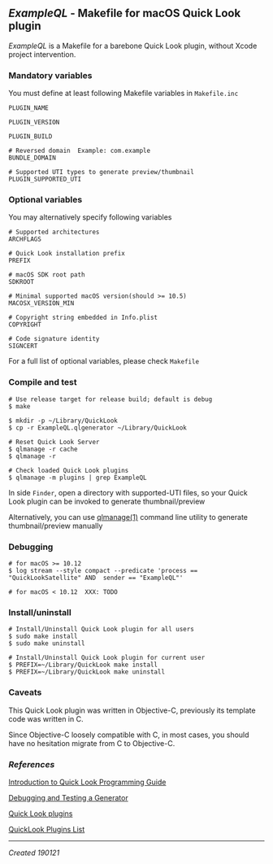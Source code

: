 ## *ExampleQL* - Makefile for macOS Quick Look plugin

*ExampleQL* is a Makefile for a barebone Quick Look plugin, without Xcode project intervention.

### Mandatory variables

You must define at least following Makefile variables in ```Makefile.inc```

```
PLUGIN_NAME

PLUGIN_VERSION

PLUGIN_BUILD

# Reversed domain  Example: com.example
BUNDLE_DOMAIN	

# Supported UTI types to generate preview/thumbnail
PLUGIN_SUPPORTED_UTI
```

### Optional variables

You may alternatively specify following variables

```
# Supported architectures
ARCHFLAGS

# Quick Look installation prefix
PREFIX

# macOS SDK root path
SDKROOT

# Minimal supported macOS version(should >= 10.5)
MACOSX_VERSION_MIN

# Copyright string embedded in Info.plist
COPYRIGHT

# Code signature identity
SIGNCERT
```

For a full list of optional variables, please check `Makefile`

### Compile and test

```
# Use release target for release build; default is debug
$ make

$ mkdir -p ~/Library/QuickLook
$ cp -r ExampleQL.qlgenerator ~/Library/QuickLook

# Reset Quick Look Server
$ qlmanage -r cache
$ qlmanage -r

# Check loaded Quick Look plugins
$ qlmanage -m plugins | grep ExampleQL
```

In side `Finder`, open a directory with supported-UTI files, so your  Quick Look plugin can be invoked to generate thumbnail/preview

Alternatively, you can use [qlmanage(1)](x-man-page://1/qlmanage) command line utility to generate thumbnail/preview manually

### Debugging

```
# for macOS >= 10.12
$ log stream --style compact --predicate 'process == "QuickLookSatellite" AND  sender == "ExampleQL"'

# for macOS < 10.12  XXX: TODO
```

### Install/uninstall

```
# Install/Uninstall Quick Look plugin for all users
$ sudo make install
$ sudo make uninstall

# Install/Uninstall Quick Look plugin for current user
$ PREFIX=~/Library/QuickLook make install
$ PREFIX=~/Library/QuickLook make uninstall
```

### Caveats

This Quick Look plugin was written in Objective-C, previously its template code was written in C.

Since Objective-C loosely compatible with C, in most cases, you should have no hesitation migrate from C to Objective-C.

### *References*

[Introduction to Quick Look Programming Guide](https://developer.apple.com/library/archive/documentation/UserExperience/Conceptual/Quicklook_Programming_Guide/Introduction/Introduction.html)

[Debugging and Testing a Generator](https://developer.apple.com/library/archive/documentation/UserExperience/Conceptual/Quicklook_Programming_Guide/Articles/QLDebugTest.html)

[Quick Look plugins](https://github.com/sindresorhus/quick-look-plugins)

[QuickLook Plugins List](http://www.quicklookplugins.com)

---

*Created 190121*
